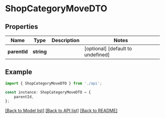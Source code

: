 # ShopCategoryMoveDTO


## Properties

Name | Type | Description | Notes
------------ | ------------- | ------------- | -------------
**parentId** | **string** |  | [optional] [default to undefined]

## Example

```typescript
import { ShopCategoryMoveDTO } from './api';

const instance: ShopCategoryMoveDTO = {
    parentId,
};
```

[[Back to Model list]](../README.md#documentation-for-models) [[Back to API list]](../README.md#documentation-for-api-endpoints) [[Back to README]](../README.md)
